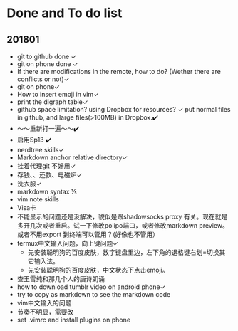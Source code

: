 # Done and To do list
## 201801
  * git to github done ✓
  * git on phone done ✓
  * If there are modifications in the remote, how to do? (Wether there are conflicts or not)✓
  * git on phone✓
  *  How to insert emoji in vim✓
  * print the digraph table✓
  * github space limitation? using Dropbox for resources? ✓
      put normal files in github, and large files(>100MB) in Dropbox.✔️
  * ～～重新打一遍～～✔️
  * 启用Sp13 ✔️
  * nerdtree skills✓
  * Markdown anchor relative directory✓
  * 挂着代理git 不好用✓
  * 存钱、、还款、电磁炉✓
  * 洗衣服✓
  * markdown syntax   ⅕
  * vim note skills 
  * Visa卡
  * 不能显示的问题还是没解决，貌似是跟shadowsocks proxy 有关。现在就是多开几次或者重启。试一下修改polipo端口，或者修改markdown preview。或者不用export 到终端可以管用？(好像也不管用）
  * termux中文输入问题，向上键问题✓
    * 先安装聪明狗的百度皮肤，数字键盘里边，左下角的退格键右划=切换其它输入法。
    * 先安装聪明狗的百度皮肤，中文状态下点击emoji。
  * 查王雪纯和那几个人的唐诗朗诵
  * how to download tumblr video on android phone✓
  * try to copy as markdown to see the markdown code
  * vim中文输入的问题
  * 节奏不明显，需要改
  * set .vimrc and install plugins on phone
